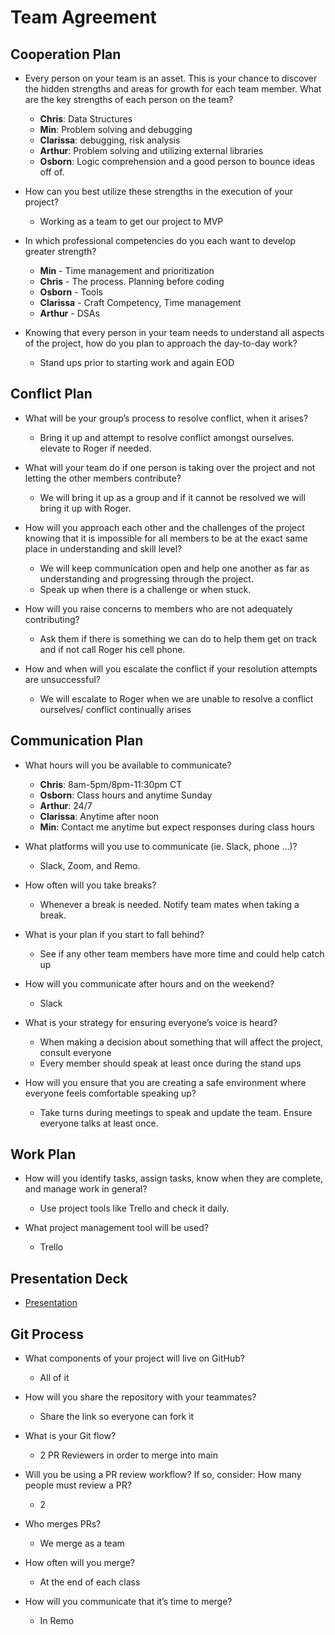# Team Agreement

## Cooperation Plan

- Every person on your team is an asset. This is your chance to discover the hidden strengths and areas for growth for each team member.
What are the key strengths of each person on the team?
  - **Chris**: Data Structures
  - **Min**: Problem solving and debugging
  - **Clarissa**: debugging, risk analysis
  - **Arthur**: Problem solving and utilizing external libraries 
  - **Osborn**: Logic comprehension and a good person to bounce ideas off of.

- How can you best utilize these strengths in the execution of your project?
  - Working as a team to get our project to MVP

- In which professional competencies do you each want to develop greater strength?
  - **Min** - Time management and prioritization
  - **Chris** - The process. Planning before coding
  - **Osborn** - Tools
  - **Clarissa** - Craft Competency, Time management
  - **Arthur** - DSAs

- Knowing that every person in your team needs to understand all aspects of the project, how do you plan to approach the day-to-day work?

  - Stand ups prior to starting work and again EOD

## Conflict Plan

- What will be your group’s process to resolve conflict, when it arises?

  - Bring it up and attempt to resolve conflict amongst ourselves. elevate to Roger if needed.

- What will your team do if one person is taking over the project and not letting the other members contribute?

  - We will bring it up as a group and if it cannot be resolved we will bring it up with Roger.

- How will you approach each other and the challenges of the project knowing that it is impossible for all members to be at the exact same place in understanding and skill level?

  - We will keep communication open and help one another as far as understanding and progressing through the project.
  - Speak up when there is a challenge or when stuck.

- How will you raise concerns to members who are not adequately contributing?

  - Ask them if there is something we can do to help them get on track and if not call Roger his cell phone.

- How and when will you escalate the conflict if your resolution attempts are unsuccessful?

  - We will escalate to Roger when we are unable to resolve a conflict ourselves/ conflict continually arises

## Communication Plan

- What hours will you be available to communicate?

  - **Chris**: 8am-5pm/8pm-11:30pm CT
  - **Osborn**: Class hours and anytime Sunday
  - **Arthur**: 24/7
  - **Clarissa**: Anytime after noon
  - **Min**: Contact me anytime but expect responses during class hours

- What platforms will you use to communicate (ie. Slack, phone …)?

  - Slack, Zoom, and Remo.

- How often will you take breaks?

  - Whenever a break is needed. Notify team mates when taking a break.

- What is your plan if you start to fall behind?

  - See if any other team members have more time and could help catch up

- How will you communicate after hours and on the weekend?

  - Slack

- What is your strategy for ensuring everyone’s voice is heard?

  - When making a decision about something that will affect the project, consult everyone
  - Every member should speak at least once during the stand ups

- How will you ensure that you are creating a safe environment where everyone feels comfortable speaking up?

  - Take turns during meetings to speak and update the team. Ensure everyone talks at least once.

## Work Plan

- How will you identify tasks, assign tasks, know when they are complete, and manage work in general?

  - Use project tools like Trello and check it daily.

- What project management tool will be used?

  - Trello

## Presentation Deck

- [Presentation](https://docs.google.com/presentation/d/1Ybkn67BlELxE1-uRQftUHRy0kvx8-czPNuH8ZkWR-OM/edit?usp=sharing)

## Git Process

- What components of your project will live on GitHub?

  - All of it

- How will you share the repository with your teammates?

  - Share the link so everyone can fork it

- What is your Git flow?

  - 2 PR Reviewers in order to merge into main

- Will you be using a PR review workflow? If so, consider:
How many people must review a PR?

  - 2

- Who merges PRs?

  - We merge as a team

- How often will you merge?

  - At the end of each class

- How will you communicate that it’s time to merge?

  - In Remo
